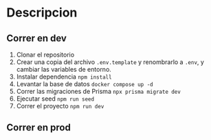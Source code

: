# Descripcion

## Correr en dev

1. Clonar el repositorio
2. Crear una copia del archivo ```.env.template``` y renombrarlo a ```.env```, y cambiar las variables de entorno.
3. Instalar dependencia ```npm install```
4. Levantar la base de datos ```docker compose up -d```
5. Correr las migraciones de Prisma ```npx prisma migrate dev```
6. Ejecutar seed ```npm run seed```
7. Correr el proyecto ```npm run dev```

## Correr en prod